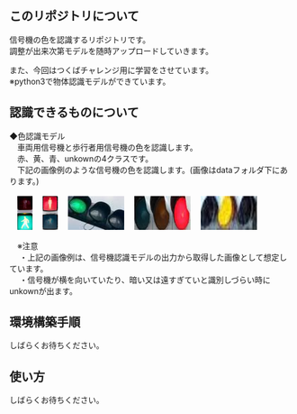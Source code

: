 ## このリポジトリについて
信号機の色を認識するリポジトリです。</br>
調整が出来次第モデルを随時アップロードしていきます。</br>

また、今回はつくばチャレンジ用に学習をさせています。</br>
※python3で物体認識モデルができています。

## 認識できるものについて
◆色認識モデル</br>
　車両用信号機と歩行者用信号機の色を認識します。</br>
　赤、黄、青、unkownの4クラスです。</br>
　下記の画像例のような信号機の色を認識します。(画像はdataフォルダ下にあります。)</br></br>
　<img src="./data/pedestrian_signs_blue_5.jpg" height="60">
　<img src="./data/pedestrian_signs_red_1.jpg" height="60">
　<img src="./data/vehicle_signal_blue_5.jpg" height="60" width="100">
　<img src="./data/vehicle_signal_red_1.jpg" height="60" width="100">
　<img src="./data/vehicle_signal_yellow_10.jpg" height="60" width="100">

　※注意</br>
　 ・上記の画像例は、信号機認識モデルの出力から取得した画像として想定しています。</br>
　 ・信号機が横を向いていたり、暗い又は遠すぎていと識別しづらい時にunkownが出ます。</br>

## 環境構築手順
しばらくお待ちください。</br>

## 使い方
しばらくお待ちください。</br>
